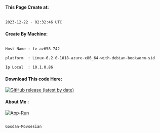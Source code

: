 
   
#### This Page Create at:

```bash

2023-12-22 - 02:32:46 UTC

```

#### Create By Machine:

```bash

Host Name : fv-az658-742

platform  : Linux-6.2.0-1018-azure-x86_64-with-debian-bookworm-sid

Ip Local  : 10.1.0.86

```
#### Download This code Here:

[![GitHub release (latest by date)](https://img.shields.io/github/v/release/Gosdan-Movsesian/Gosdan?style=for-the-badge&label=Download)](https://github.com/Gosdan-Movsesian/Gosdan/releases) 

</p> 

#### About Me :

[![App-Run](https://github.com/Gosdan-Movsesian/Gosdan/actions/workflows/App-Run.yml/badge.svg)](https://github.com/Gosdan-Movsesian/Gosdan/actions/workflows/App-Run.yml)

```bash

Gosdan-Movsesian

```

